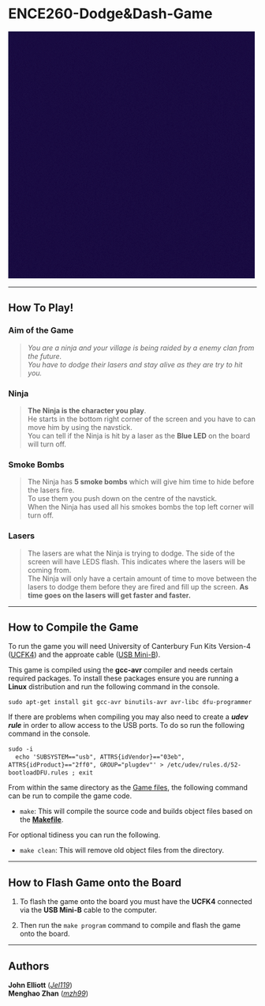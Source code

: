 # ENCE260-**Dodge&Dash**-Game

![Logo](Resources/Dodge%20&%20Dash.gif)

---

## How To Play!

### **Aim of the Game**

>_You are a ninja and your village is being raided by a enemy clan from the future.  
>You have to dodge their lasers and stay alive as they are try to hit you._

### **Ninja**

>**The Ninja is the character you play**.  
>He starts in the bottom right corner of the screen and you have to can move him by using the navstick.  
>You can tell if the Ninja is hit by a laser as the **Blue LED** on the board will turn off.

### **Smoke Bombs**

>The Ninja has **5 smoke bombs** which will give him time to hide before the lasers fire.  
>To use them you push down on the centre of the navstick.  
>When the Ninja has used all his smokes bombs the top left corner will turn off.

### **Lasers**

>The lasers are what the Ninja is trying to dodge.
>The side of the screen will have LEDS flash. This indicates where the lasers will be coming from.  
>The Ninja will only have a certain amount of time to move between the lasers to dodge them before they are fired and fill up the screen.
>**As time goes on the lasers will get faster and faster.**

---

## How to Compile the Game

To run the game you will need University of Canterbury Fun Kits Version-4 ([UCFK4](https://checkout.canterbury.ac.nz/cart.php?action=buy&sku=1000200&source=buy_button "UCFK4 in Store")) and the approate cable ([USB Mini-B](https://checkout.canterbury.ac.nz/cart.php?action=buy&sku=1000201&source=buy_button "Cable in Store")).  

This game is compiled using the **gcc-avr** compiler and needs certain required packages. To install these packages ensure you are running a **Linux** distribution and run the following command in the console.

```Console
sudo apt-get install git gcc-avr binutils-avr avr-libc dfu-programmer
```

If there are problems when compiling you may also need to create a ***udev rule*** in order to allow access to the USB ports. To do so run the following command in the console.

```Console
sudo -i
  echo 'SUBSYSTEM=="usb", ATTRS{idVendor}=="03eb", ATTRS{idProduct}=="2ff0", GROUP="plugdev"' > /etc/udev/rules.d/52-bootloadDFU.rules ; exit
```

From within the same directory as the [Game files](./ "Main Directory"), the following command can be run to compile the game code.

- `make`: This will compile the source code and builds object files based on the **[Makefile](./Makefile)**.

For optional tidiness you can run the following.

- `make clean`: This will remove old object files from the directory.

---

## How to Flash Game onto the Board

1. To flash the game onto the board you must have the **UCFK4** connected via the **USB Mini-B** cable to the computer.

2. Then run the `make program` command to compile and flash the game onto the board.

---

## Authors

**John Elliott** (_[Jel119](mailto:jel119@uclive.ac.nz "John Elliott UC Email")_)  
**Menghao Zhan** (_[mzh99](mailto:mzh99@uclive.ac.nz "Menghao Zhan UC Email")_)
